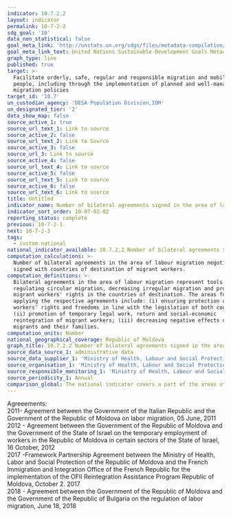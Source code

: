 ```yaml
---
indicator: 10.7.2.2
layout: indicator
permalink: 10-7-2-2
sdg_goal: '10'
data_non_statistical: false
goal_meta_link: 'http://unstats.un.org/sdgs/files/metadata-compilation/Metadata-Goal-10.pdf'
goal_meta_link_text: United Nations Sustainable Development Goals Metadata (pdf 564kB)
graph_type: line
published: true
target: >-
  Facilitate orderly, safe, regular and responsible migration and mobility of
  people, including through the implementation of planned and well-managed
  migration policies
target_id: '10.7'
un_custodian_agency: 'DESA Population Division,IOM'
un_designated_tier: '2'
data_show_map: false
source_active_1: true
source_url_text_1: Link to source
source_active_2: false
source_url_text_2: Link to Source
source_active_3: false
source_url_3: Link to source
source_active_4: false
source_url_text_4: Link to source
source_active_5: false
source_url_text_5: Link to source
source_active_6: false
source_url_text_6: Link to source
title: Untitled
indicator_name: Number of bilateral agreements signed in the area of labour migration
indicator_sort_order: 10-07-02-02
reporting_status: complete
previous: 10-7-2-1
next: 10-7-2-3
tags:
  - custom.national
national_indicator_available: 10.7.2.2 Number of bilateral agreements signed in the area of labour migration
computation_calculations: >-
  Number of bilateral agreements in the area of labour migration negotiated and
  signed with countries of destination of migrant workers.
computation_definitions: >-
  Bilateral agreements in the area of labour migration represent tools for
  regulating circular migration, decreasing irregular migration and protecting
  migrant workers' rights in the countries of destination. The areas for
  applying the respective agreements include: (i) ensuring protection of migrant
  workers' rights and freedoms in line with the legislation of both countries;
  (ii) promotion of temporary legal work, return and social-economic
  reintegration of migrant workers; (iii) decreasing negative effects on
  migrants and their families.
computation_units: Number
national_geographical_coverage: Republic of Moldova
graph_title: 10.7.2.2 Number of bilateral agreements signed in the area of labour migration
source_data_source_1: administrative data
source_data_supplier_1: 'Ministry of Health, Labour and Social Protection'
source_organisation_1: 'Ministry of Health, Labour and Social Protection'
source_responsible_monitoring_1: 'Ministry of Health, Labour and Social Protection'
source_periodicity_1: Annual
comparison_global: The national indicator covers a part of the areas of the global indicator
---
```

Agreeements: <br>
2011- Agreement between the Government of the Italian Republic and the Government of the Republic of Moldova on labor migration, 05 June, 2011 <br>
2012 - Agreement between the Government of the Republic of Moldova and the Government of the State of Israel on the temporary employment of workers in the Republic of Moldova in certain sectors of the State of Israel, 16 October, 2012 <br>
2017 -Framework Partnership Agreement between the Ministry of Health, Labor and Social Protection of the Republic of Moldova and the French Immigration and Integration Office of the French Republic for the implementation of the OFII Reintegration Assistance Program Republic of Moldova, October 2. 2017 <br>
2018 - Agreement between the Government of the Republic of Moldova and the Government of the Republic of Bulgaria on the regulation of labor migration, June 18, 2018

